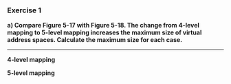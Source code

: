 ### Exercise 1

**a) Compare Figure 5-17 with Figure 5-18. The change from 4-level mapping to 5-level mapping increases the maximum size of virtual address spaces. Calculate the maximum size for each case.**

----

**4-level mapping**

<!-- insert calculations and result here -->


**5-level mapping**

<!-- insert calculations and result here -->
